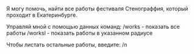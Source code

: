 Я могу помочь, найти все работы фестиваля Стенограффия,
который проходит в Екатеринбурге.

Управляй мной с помощью данных команд:
/works - показать все работы
/worksl - показать работы в указанном радиусе

Чтобы листать остальные работы, введите: /n
